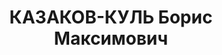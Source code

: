 ---
title: КАЗАКОВ-КУЛЬ Борис Максимович
description: '1904 г.р., м.р.: д.Ляшкино (Лушкино) Пружанского уезда Гродненской губ.,
  Польша, белорус, образование: среднее

  Начальник штаба дивизиона 71 арт. полка 71 стр. дивизии

  прож.: г.Нововсибирск

  арестован 17.09.1937

  Обвинение: в к.р. троцкистской пропаганды, подрывной работе срыву боевой и политической
  подготовки полка, ст. 58-8,9,11 УК РСФСР.

  Приговор: Военной коллегией Верх. суда СССР, 31.10.1937 — ВМН

  Расстрелян 31.10.1937

  Реабилитация: 20.07.1957'
---